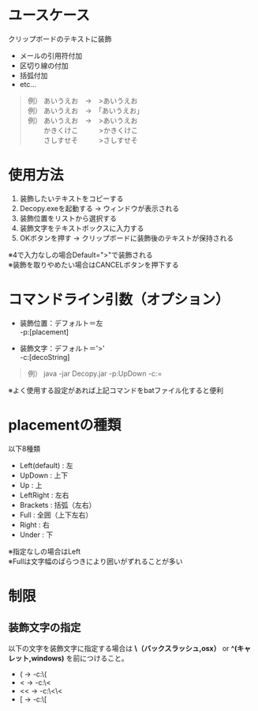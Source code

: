 # ユースケース
クリップボードのテキストに装飾

- メールの引用符付加  
- 区切り線の付加  
- 括弧付加  
- etc...  

> 例） あいうえお　→　>あいうえお  
> 例） あいうえお　→　「あいうえお」  
> 例） あいうえお　→　>あいうえお  
> 　　 かきくけこ　　　>かきくけこ  
> 　　 さしすせそ　　　>さしすせそ  



# 使用方法
1. 装飾したいテキストをコピーする
2. Decopy.exeを起動する -> ウィンドウが表示される
3. 装飾位置をリストから選択する
4. 装飾文字をテキストボックスに入力する
5. OKボタンを押す -> クリップボードに装飾後のテキストが保持される

※4で入力なしの場合Default=">"で装飾される  
※装飾を取りやめたい場合はCANCELボタンを押下する  



# コマンドライン引数（オプション）
- 装飾位置：デフォルト＝左  
    -p:[placement]

- 装飾文字：デフォルト＝'>'  
    -c:[decoString]

> 例）
java -jar Decopy.jar -p:UpDown -c:=

※よく使用する設定があれば上記コマンドをbatファイル化すると便利

# placementの種類
以下8種類

- Left(default) : 左  
- UpDown        : 上下  
- Up            : 上  
- LeftRight     : 左右  
- Brackets      : 括弧（左右）  
- Full          : 全囲（上下左右）
- Right         : 右
- Under         : 下

※指定なしの場合はLeft  
※Fullは文字幅のばらつきにより囲いがずれることが多い


# 制限
## 装飾文字の指定
以下の文字を装飾文字に指定する場合は **\（バックスラッシュ,osx）** or **^(キャレット,windows)** を前につけること。

- ( → -c:\\(  
- < → -c:\\<  
- << → -c:\\<\\<  
- [ → -c:\\[  
